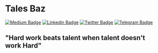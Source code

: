 # Tales Baz

[![Medium Badge](https://img.shields.io/badge/-Medium-green?style=flat-square&logo=Medium&logoColor=white&link=https://medium.com/@talesbaz/)](https://medium.com/@talesbaz)
[![Linkedin Badge](https://img.shields.io/badge/-LinkedIn-blue?style=flat-square&logo=Linkedin&logoColor=white&link=https://www.linkedin.com/in/talesbaz/)](https://www.linkedin.com/in/talesbaz/)
[![Twitter Badge](https://img.shields.io/badge/-Twitter-1ca0f1?style=flat-square&labelColor=1ca0f1&logo=twitter&logoColor=white&link=https://twitter.com/talesbaz)](https://twitter.com/talesbaz)
[![Telegram Badge](https://img.shields.io/badge/-Telegram-1ca0f1?style=flat-square&labelColor=1ca0f1&logo=telegram&logoColor=white&link=https://t.me/talesbaz)](https://t.me/talesbaz)

## "Hard work beats talent when talent doesn't work Hard"

